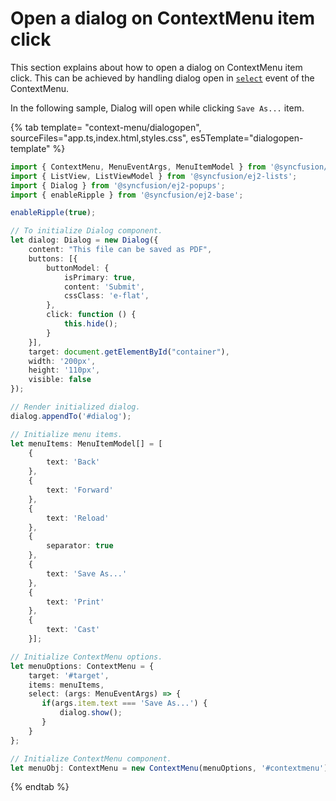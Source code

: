 # Open a dialog on ContextMenu item click

This section explains about how to open a dialog on ContextMenu item click. This can be achieved by
handling dialog open in [`select`](../api/context-menu/#select) event of the ContextMenu.

In the following sample, Dialog will open while clicking `Save As...` item.

{% tab template= "context-menu/dialogopen", sourceFiles="app.ts,index.html,styles.css",
es5Template="dialogopen-template" %}

```typescript
import { ContextMenu, MenuEventArgs, MenuItemModel } from '@syncfusion/ej2-navigations';
import { ListView, ListViewModel } from '@syncfusion/ej2-lists';
import { Dialog } from '@syncfusion/ej2-popups';
import { enableRipple } from '@syncfusion/ej2-base';

enableRipple(true);

// To initialize Dialog component.
let dialog: Dialog = new Dialog({
    content: "This file can be saved as PDF",
    buttons: [{
        buttonModel: {
            isPrimary: true,
            content: 'Submit',
            cssClass: 'e-flat',
        },
        click: function () {
            this.hide();
        }
    }],
    target: document.getElementById("container"),
    width: '200px',
    height: '110px',
    visible: false
});

// Render initialized dialog.
dialog.appendTo('#dialog');

// Initialize menu items.
let menuItems: MenuItemModel[] = [
    {
        text: 'Back'
    },
    {
        text: 'Forward'
    },
    {
        text: 'Reload'
    },
    {
        separator: true
    },
    {
        text: 'Save As...'
    },
    {
        text: 'Print'
    },
    {
        text: 'Cast'
    }];

// Initialize ContextMenu options.
let menuOptions: ContextMenu = {
    target: '#target',
    items: menuItems,
    select: (args: MenuEventArgs) => {
       if(args.item.text === 'Save As...') {
           dialog.show();
       }
    }
};

// Initialize ContextMenu component.
let menuObj: ContextMenu = new ContextMenu(menuOptions, '#contextmenu');

```

{% endtab %}
